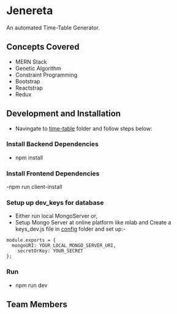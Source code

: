 # Jenereta
An automated Time-Table Generator.

## Concepts Covered
- MERN Stack
- Genetic Algorithm
- Constraint Programming
- Bootstrap
- Reactstrap
- Redux

## Development and Installation
- Navingate to [time-table](https://github.com/starkblaze01/Jenereta/tree/master/time-table) folder and follow steps below:

### Install Backend Dependencies
- npm install

### Install Frontend Dependencies
-npm run client-install

### Setup up dev_keys for database
- Either run local MongoServer or,
- Setup Mongo Server at online platform like mlab and Create a keys_dev.js file in [config](https://github.com/starkblaze01/Jenereta/tree/master/time-table/config) folder and set up:-
``` 
module.exports = {
  mongoURI: YOUR_LOCAL_MONGO_SERVER_URI,
	secretOrKey: YOUR_SECRET
}; 
```
### Run
- npm run dev

## Team Members

